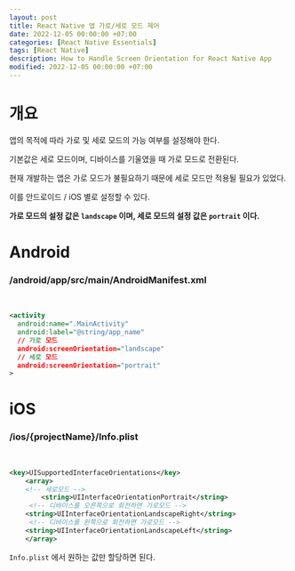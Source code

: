 ```yaml
---
layout: post
title: React Native 앱 가로/세로 모드 제어
date: 2022-12-05 00:00:00 +07:00
categories: [React Native Essentials]
tags: [React Native]
description: How to Handle Screen Orientation for React Native App
modified: 2022-12-05 00:00:00 +07:00
---
```


# 개요

앱의 목적에 따라 가로 및 세로 모드의 가능 여부를 설정해야 한다.

기본값은 세로 모드이며, 디바이스를 기울였을 때 가로 모드로 전환된다.

현재 개발하는 앱은 가로 모드가 불필요하기 때문에 세로 모드만 적용될 필요가 있었다.

이를 안드로이드 / iOS 별로 설정할 수 있다.

**가로 모드의 설정 값은 `landscape` 이며, 세로 모드의 설정 값은 `portrait` 이다.**

# Android

### /android/app/src/main/AndroidManifest.xml

<br>

```xml
<activity
  android:name=".MainActivity"
  android:label="@string/app_name"
  // 가로 모드
  android:screenOrientation="landscape"
  // 세로 모드
  android:screenOrientation="portrait"
>
```

# iOS

### /ios/{projectName}/Info.plist

<br>

```xml
<key>UISupportedInterfaceOrientations</key>
	<array>
    <!-- 세로모드 -->
		<string>UIInterfaceOrientationPortrait</string>
     <!-- 디바이스를 오른쪽으로 회전하면 가로모드 -->
    <string>UIInterfaceOrientationLandscapeRight</string>
     <!-- 디바이스를 왼쪽으로 회전하면 가로모드 -->
    <string>UIInterfaceOrientationLandscapeLeft</string>
	</array>
```

`Info.plist` 에서 원하는 값만 할당하면 된다.
